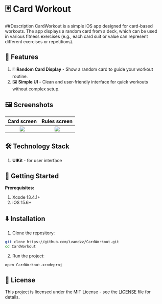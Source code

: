 # 🃏 Card Workout
##Description
CardWorkout is a simple iOS app designed for card-based workouts. The app displays a random card from a deck, which can be used in various fitness exercises (e.g., each card suit or value can represent different exercises or repetitions).

## 📲 Features
1. 🃏 **Random Card Display** - Show a random card to guide your workout routine.
2. 🖼️ **Simple UI** - Clean and user-friendly interface for quick workouts without complex setup.

## 🖼️ Screenshots
Card screen | Rules screen | 
:----------:|:------------:|
![](https://github.com/user-attachments/assets/48cd1603-d936-489f-a8f1-384be2646174)  |  ![](https://github.com/user-attachments/assets/12a0ca83-dac0-4001-84b1-c22280191c28) 

## 🛠️ Technology Stack
1. **UIKit** - for user interface

## 🚀 Getting Started
**Prerequisites:**
1. Xcode 13.4.1+ 
2. iOS 15.6+

## ⬇️ Installation
1. Clone the repository:
```sh
git clone https://github.com/ivandzz/CardWorkout.git
cd CardWorkout
```
2. Run the project:
```sh
open CardWorkout.xcodeproj
```

## 📄 License
This project is licensed under the MIT License - see the [LICENSE](./LICENSE) file for details.
